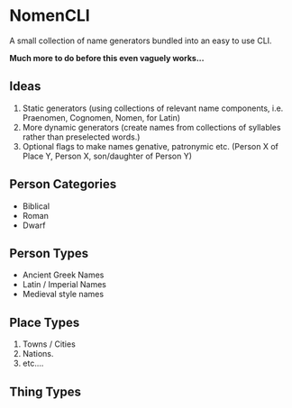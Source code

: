 # NomenCLI
A small collection of name generators bundled into an easy to use CLI.

**Much more to do before this even vaguely works...**

## Ideas
1. Static generators (using collections of relevant name components, i.e. Praenomen, Cognomen, Nomen, for Latin)
2. More dynamic generators (create names from collections of syllables rather than preselected words.)
3. Optional flags to make names genative, patronymic etc. (Person X of Place Y, Person X, son/daughter of Person Y)

## Person Categories
- Biblical
- Roman
- Dwarf

## Person Types
- Ancient Greek Names
- Latin / Imperial Names
- Medieval style names

## Place Types
1. Towns / Cities
2. Nations.
3. etc....

## Thing Types
